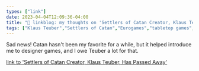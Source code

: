 ```yaml
---
types: ["link"]
date: 2023-04-04T12:09:36-04:00
title: "🔗 linkblog: my thoughts on 'Settlers of Catan Creator, Klaus Teuber, Has Passed Away'"
tags: ["Klaus Teuber","Settlers of Catan","Eurogames","tabletop games","board games"]
---
```

Sad news! Catan hasn't been my favorite for a while, but it helped introduce me to designer games, and I owe Teuber a lot for that.  
 

[link to 'Settlers of Catan Creator, Klaus Teuber, Has Passed Away'](https://gizmodo.com/settlers-of-catan-klaus-teuber-death-catan-studios-1850297952)
